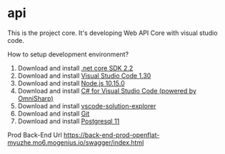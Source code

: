 # api
This is the project core. It's developing Web API Core with visual studio code. 

How to setup development environment?
<ol>
  <li>Download and install <a href="https://dotnet.microsoft.com/download">.net core SDK 2.2</a></li>
  <li>Download and install <a href="https://code.visualstudio.com/">Visual Studio Code 1.30</a></li>
  <li>Download and install <a href="https://nodejs.org/en/">Node.js 10.15.0</a></li>
  <li>Download and install <a href="https://marketplace.visualstudio.com/items?itemName=ms-vscode.csharp">C# for Visual Studio Code (powered by OmniSharp)</a></li>
  <li>Download and install <a href="https://marketplace.visualstudio.com/items?itemName=fernandoescolar.vscode-solution-explorer">vscode-solution-explorer</a></li>
  <li>Download and install <a href="https://git-scm.com/">Git</a></li>
  <li>Download and install <a href="https://www.postgresql.org/download/">Postgresql 11</a></li>
</ol>

Prod Back-End Url
https://back-end-prod-openflat-myuzhe.mo6.mogenius.io/swagger/index.html